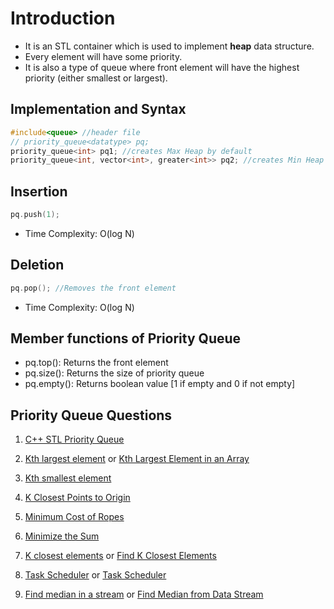 # Introduction
- It is an STL container which is used to implement **heap** data structure.
- Every element will have some priority.
- It is also a type of queue where front element will have the highest priority (either smallest or largest).

## Implementation and Syntax
```cpp
#include<queue> //header file
// priority_queue<datatype> pq;
priority_queue<int> pq1; //creates Max Heap by default
priority_queue<int, vector<int>, greater<int>> pq2; //creates Min Heap
```

## Insertion
```cpp
pq.push(1);
```
- Time Complexity: O(log N)

## Deletion
```cpp
pq.pop(); //Removes the front element
```
- Time Complexity: O(log N)

## Member functions of Priority Queue
- pq.top(): Returns the front element
- pq.size(): Returns the size of priority queue
- pq.empty(): Returns boolean value [1 if empty and 0 if not empty]

## Priority Queue Questions
1. [C++ STL Priority Queue](https://www.geeksforgeeks.org/problems/c-stl-priority-queue/1?page=1&category=priority-queue&sortBy=submissions)

2. [Kth largest element](https://www.geeksforgeeks.org/batch/dsa-self-paced-april/track/DSASP-Heap/problem/kth-largest-element5034) or [Kth Largest Element in an Array](https://leetcode.com/problems/kth-largest-element-in-an-array/description/)

3. [Kth smallest element](https://www.geeksforgeeks.org/problems/kth-smallest-element5635/1)

4. [K Closest Points to Origin](https://leetcode.com/problems/k-closest-points-to-origin/description/)

5. [Minimum Cost of Ropes](https://www.geeksforgeeks.org/problems/minimum-cost-of-ropes-1587115620/1)

6. [Minimize the Sum](https://www.geeksforgeeks.org/problems/minimize-the-sum--170645/1?page=1&category=priority-queue&sortBy=submissions)

7. [K closest elements](https://www.geeksforgeeks.org/problems/k-closest-elements3619/1?page=1&category=priority-queue&sortBy=submissions) or [Find K Closest Elements](https://leetcode.com/problems/find-k-closest-elements/description/)

8. [Task Scheduler](https://www.geeksforgeeks.org/problems/task-scheduler/1) or [Task Scheduler](https://leetcode.com/problems/task-scheduler/description/)

9. [Find median in a stream](https://www.geeksforgeeks.org/problems/find-median-in-a-stream-1587115620/1) or [Find Median from Data Stream](https://leetcode.com/problems/find-median-from-data-stream/description/)